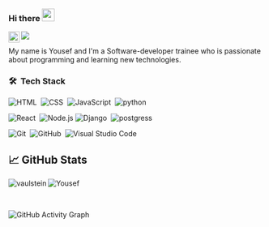 ### Hi there <img src="https://media.giphy.com/media/hvRJCLFzcasrR4ia7z/giphy.gif" width="25px">

<a href="https://www.linkedin.com/in/yousef-obeidat96/">
  <img align="left" alt="Omar Ewies LinkedIN" width="22px" src="https://raw.githubusercontent.com/peterthehan/peterthehan/master/assets/linkedin.svg" />
</a>
 
![](https://visitor-badge.glitch.me/badge?page_id=oebitw)

My name is Yousef and I'm a Software-developer trainee who is passionate about programming and learning new technologies. 

### 🛠 &nbsp;Tech Stack

![HTML](https://img.shields.io/badge/-HTML-05122A?style=flat&logo=HTML5)&nbsp;
![CSS](https://img.shields.io/badge/-CSS-05122A?style=flat&logo=CSS3&logoColor=1572B6)&nbsp;
![JavaScript](https://img.shields.io/badge/-JavaScript-05122A?style=flat&logo=javascript)&nbsp;
![python](https://img.shields.io/badge/-python-05122A?style=flat&logo=python)&nbsp;
<br>

 ![React](https://img.shields.io/badge/-React-05122A?style=flat&logo=react)&nbsp; ![Node.js](https://img.shields.io/badge/-Node.js-05122A?style=flat&logo=node.js)&nbsp;![Django](https://img.shields.io/badge/-django-05122A?style=flat&logo=Django)&nbsp; ![postgress](https://img.shields.io/badge/-MongoDb-05122A?style=flat&logo=MongoDB)
<br />

![Git](https://img.shields.io/badge/-Git-05122A?style=flat&logo=git)&nbsp;
![GitHub](https://img.shields.io/badge/-GitHub-05122A?style=flat&logo=github)&nbsp; ![Visual Studio Code](https://img.shields.io/badge/-Visual%20Studio%20Code-05122A?style=flat&logo=visual-studio-code&logoColor=007ACC)&nbsp;


## &#x1f4c8; GitHub Stats

<p align="left"><img align="left" src="https://github-readme-stats.vercel.app/api/top-langs?username=mrobeidat&show_icons=true&locale=en&layout=compact&theme=radical" alt="vaulstein" /></p>

<!-- [![Anurag's GitHub stats](https://github-readme-stats.vercel.app/api?username=mrobeidat)](https://github.com/anuraghazra/github-readme-stats) -->

 <p><img align="center" src="https://github-readme-streak-stats.herokuapp.com/?user=mrobeidat&theme=radical" alt="Yousef" /></p>
 
 <br />
 
![GitHub Activity Graph](https://activity-graph.herokuapp.com/graph?username=mrobeidat&bg_color=000000&color=4fff67&line=4fff67&point=ffffff&area=true&hide_border=true)  
